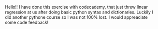 Hello!!
 I have done this exercise with codecademy, that just threw linear regression at us after doing basic python syntax and dictionaries. Luckily I did another pythone course so I was not 100% lost.
 I would appreaciate some code feedback!
